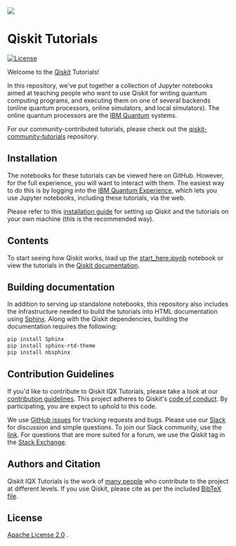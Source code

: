 <img src="images/qiskit_header.png" >

# Qiskit Tutorials

[![License](https://img.shields.io/github/license/Qiskit/qiskit-tutorials.svg?style=popout-square)](https://opensource.org/licenses/Apache-2.0)

Welcome to the [Qiskit](https://www.qiskit.org/) Tutorials!

In this repository, we've put together a collection of Jupyter notebooks aimed at teaching people who want to use Qiskit for writing quantum computing programs, and executing them on one of several backends (online quantum processors, online simulators, and local simulators). The online quantum processors are the [IBM Quantum](https://quantum-computing.ibm.com) systems.

For our community-contributed tutorials, please check out the [qiskit-community-tutorials](https://github.com/Qiskit/qiskit-community-tutorials) repository.

## Installation

The notebooks for these tutorials can be viewed here on GitHub.  However,  for the
full experience, you will want to interact with them.  The easiest way to do this
is by logging into the [IBM Quantum Experience](https://quantum-computing.ibm.com/), 
which lets you use Jupyter notebooks, including these tutorials, via the web.

Please refer to this [installation guide](INSTALL.md) for setting up Qiskit and
the tutorials on your own machine (this is the recommended way).

## Contents

To start seeing how Qiskit works, load up the [start_here.ipynb](start_here.ipynb) notebook
or view the tutorials in the [Qiskit documentation](https://qiskit.org/documentation/).

## Building documentation

In addition to serving up standalone notebooks, this repository also includes the infrastructure needed to build the tutorials into HTML documentation using [Sphinx](https://www.sphinx-doc.org/).  Along with the Qiskit dependencies, building the documentation requires the following:

```bash
pip install Sphinx
pip install sphinx-rtd-theme
pip install nbsphinx
```

## Contribution Guidelines

If you'd like to contribute to Qiskit IQX Tutorials, please take a look at our [contribution guidelines](.github/CONTRIBUTING.md). This project adheres to Qiskit's [code of conduct](.github/CODE_OF_CONDUCT.md). By participating, you are expect to uphold to this code.

We use [GitHub issues](https://github.com/Qiskit/qiskit-iqx-tutorials/issues) for tracking requests and bugs. Please use our [Slack](https://qiskit.slack.com) for discussion and simple questions. To join our Slack community, use the
[link](https://join.slack.com/t/qiskit/shared_invite/enQtODQ2NTIyOTgwMTQ3LTI0NzM2NzkzZjJhNDgzZjY5MTQzNDY3MGNiZGQzNTNkZTE4Nzg1MjMwMmFjY2UwZTgyNDlmYWQwYmZjMjE1ZTM).
For questions that are more suited for a forum, we use the Qiskit tag in the [Stack Exchange](https://quantumcomputing.stackexchange.com/questions/tagged/qiskit).

## Authors and Citation

Qiskit IQX Tutorials is the work of [many people](https://github.com/Qiskit/qiskit-iqx-tutorials/graphs/contributors) who contribute to the project at different levels. If you use Qiskit, please cite as per the included [BibTeX
file](https://github.com/Qiskit/qiskit/blob/master/Qiskit.bib).

## License

[Apache License 2.0](LICENSE)
.
